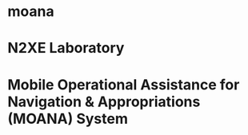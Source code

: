 # moana
# N2XE Laboratory
# Mobile Operational Assistance for Navigation & Appropriations (MOANA) System
